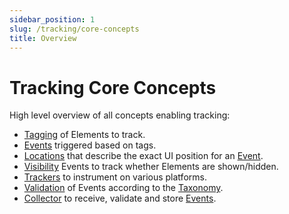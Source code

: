 ```yaml
---
sidebar_position: 1
slug: /tracking/core-concepts
title: Overview
---
```


# Tracking Core Concepts

High level overview of all concepts enabling tracking:
* [Tagging](/tracking/core-concepts/tagging.md) of Elements to track.
* [Events](/tracking/core-concepts/events.md) triggered based on tags.
* [Locations](/tracking/core-concepts/locations.md) that describe the exact UI position for an 
  [Event](/tracking/core-concepts/events.md).
* [Visibility](/tracking/core-concepts/visibility.md) Events to track whether Elements are shown/hidden.
* [Trackers](/tracking/core-concepts/trackers.md) to instrument on various platforms.
* [Validation](/tracking/core-concepts/validation.md) of Events according to the 
  [Taxonomy](//taxonomy/introduction.md).
* [Collector](/tracking/core-concepts/validation.md) to receive, validate and store 
  [Events](/tracking/core-concepts/events.md).

